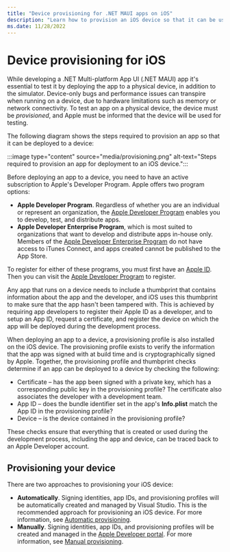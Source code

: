 ```yaml
---
title: "Device provisioning for .NET MAUI apps on iOS"
description: "Learn how to provision an iOS device so that it can be used to test a .NET MAUI iOS app."
ms.date: 11/28/2022
---
```


# Device provisioning for iOS

While developing a .NET Multi-platform App UI (.NET MAUI) app it's essential to test it by deploying the app to a physical device, in addition to the simulator. Device-only bugs and performance issues can transpire when running on a device, due to hardware limitations such as memory or network connectivity. To test an app on a physical device, the device must be *provisioned*, and Apple must be informed that the device will be used for testing.

The following diagram shows the steps required to provision an app so that it can be deployed to a device:

:::image type="content" source="media/provisioning.png" alt-text="Steps required to provision an app for deployment to an iOS device.":::

Before deploying an app to a device, you need to have an active subscription to Apple's Developer Program. Apple offers two program options:

- **Apple Developer Program**. Regardless of whether you are an individual or represent an organization, the [Apple Developer Program](https://developer.apple.com/programs/) enables you to develop, test, and distribute apps.
- **Apple Developer Enterprise Program**, which is most suited to organizations that want to develop and distribute apps in-house only. Members of the [Apple Developer Enterprise Program](https://developer.apple.com/programs/enterprise/) do not have access to iTunes Connect, and apps created cannot be published to the App Store.

To register for either of these programs, you must first have an [Apple ID](https://appleid.apple.com/). Then you can visit the [Apple Developer Program](https://developer.apple.com/programs/enroll/) to register.

Any app that runs on a device needs to include a thumbprint that contains information about the app and the developer, and iOS uses this thumbprint to make sure that the app hasn't been tampered with. This is achieved by requiring app developers to register their Apple ID as a developer, and to setup an App ID, request a certificate, and register the device on which the app will be deployed during the development process.

When deploying an app to a device, a provisioning profile is also installed on the iOS device. The provisioning profile exists to verify the information that the app was signed with at build time and is cryptographically signed by Apple. Together, the provisioning profile and thumbprint checks determine if an app can be deployed to a device by checking the following:

- Certificate – has the app been signed with a private key, which has a corresponding public key in the provisioning profile? The certificate also associates the developer with a development team.
- App ID – does the bundle identifier set in the app's **Info.plist** match the App ID in the provisioning profile?
- Device – is the device contained in the provisioning profile?

These checks ensure that everything that is created or used during the development process, including the app and device, can be traced back to an Apple Developer account.

## Provisioning your device

There are two approaches to provisioning your iOS device:

- **Automatically**. Signing identities, app IDs, and provisioning profiles will be automatically created and managed by Visual Studio. This is the recommended approach for provisioning an iOS device. For more information, see [Automatic provisioning](automatic-provisioning.md).
- **Manually**. Signing identities, app IDs, and provisioning profiles will be created and managed in the [Apple Developer portal](https://developer.apple.com/account). For more information, see [Manual provisioning](manual-provisioning.md).
